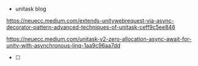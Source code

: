 

- unitask blog

https://neuecc.medium.com/extends-unitywebrequest-via-async-decorator-pattern-advanced-techniques-of-unitask-ceff9c5ee846

https://neuecc.medium.com/unitask-v2-zero-allocation-async-await-for-unity-with-asynchronous-linq-1aa9c96aa7dd

- [ ] 